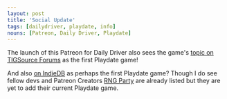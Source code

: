 ```yaml
---
layout: post
title: 'Social Update'
tags: [dailydriver, playdate, info]
nouns: [Patreon, Daily Driver, Playdate]
---
```


The launch of this Patreon for Daily Driver also sees the game's [topic on TIGSource Forums](https://forums.tigsource.com/index.php?topic=70808.msg1428724#msg1428724) as the first Playdate game!

And also [on IndieDB](https://www.indiedb.com/games/daily-driver) as perhaps the first Playdate game? Though I do see fellow devs and Patreon Creators [RNG Party](https://www.patreon.com/rngparty) are already listed but they are yet to add their current Playdate game.